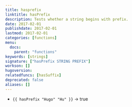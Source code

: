 ```yaml
---
title: hasprefix
linktitle: hasPrefix
description: Tests whether a string begins with prefix.
date: 2017-02-01
publishdate: 2017-02-01
lastmod: 2017-02-01
categories: [functions]
menu:
  docs:
    parent: "functions"
keywords: [strings]
signature: ["hasPrefix STRING PREFIX"]
workson: []
hugoversion:
relatedfuncs: [hasSuffix]
deprecated: false
aliases: []
---
```


* `{{ hasPrefix "Hugo" "Hu" }}` → true
